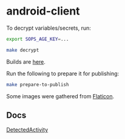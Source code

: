 # android-client

To decrypt variables/secrets, run:

```sh
export SOPS_AGE_KEY=...

make decrypt
```

Builds are [here](app/build/outputs/apk/debug/).

Run the following to prepare it for publishing:

```sh
make prepare-to-publish
```

Some images were gathered from [Flaticon](https://www.flaticon.com).

## Docs

[DetectedActivity](https://developers.google.com/android/reference/com/google/android/gms/location/DetectedActivity)
